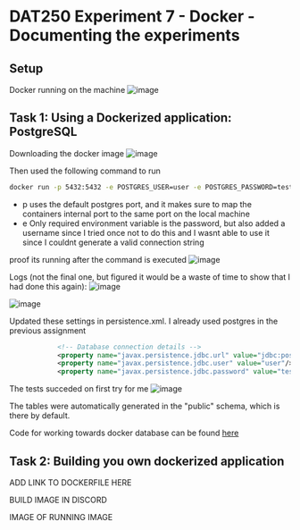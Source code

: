 # DAT250 Experiment 7 - Docker - Documenting the experiments

## Setup

Docker running on the machine
![image](https://github.com/user-attachments/assets/dd7fb92d-8fbb-4714-a420-87dab8fa572f)

## Task 1: Using a Dockerized application: PostgreSQL

Downloading the docker image
![image](https://github.com/user-attachments/assets/29636e4e-3662-48d0-b6d6-2b15b01e757d)

Then used the following command to run

```bash
docker run -p 5432:5432 -e POSTGRES_USER=user -e POSTGRES_PASSWORD=testpassword123 -d --name my-postgres --rm postgres
```

- p uses the default postgres port, and it makes sure to map the containers internal port to the same port on the local machine
- e Only required environment variable is the password, but also added a username since I tried once not to do this and I wasnt able to use it since I couldnt generate a valid connection string

proof its running after the command is executed
![image](https://github.com/user-attachments/assets/7bc64d1d-b0ca-48f5-a97a-d3e7c4248167)

Logs (not the final one, but figured it would be a waste of time to show that I had done this again):
![image](https://github.com/user-attachments/assets/aa3f6b15-a5c3-43a5-a312-8ac9d532fdff)

![image](https://github.com/user-attachments/assets/acd33103-9d2a-442d-82b5-d6cd9372cfc0)

Updated these settings in persistence.xml. I already used postgres in the previous assignment

```xml
            <!-- Database connection details -->
            <property name="javax.persistence.jdbc.url" value="jdbc:postgresql://localhost:5432/postgres"/>
            <property name="javax.persistence.jdbc.user" value="user"/>
            <property name="javax.persistence.jdbc.password" value="testpassword123"/>
```

The tests succeded on first try for me
![image](https://github.com/user-attachments/assets/9439b7c4-3c4b-4fae-b700-16f1b24309c6)

The tables were automatically generated in the "public" schema, which is there by default.

Code for working towards docker database can be found [here](https://github.com/Ivhene/dat250-jpa-tutorial)

## Task 2: Building you own dockerized application

ADD LINK TO DOCKERFILE HERE

BUILD IMAGE IN DISCORD

IMAGE OF RUNNING IMAGE
